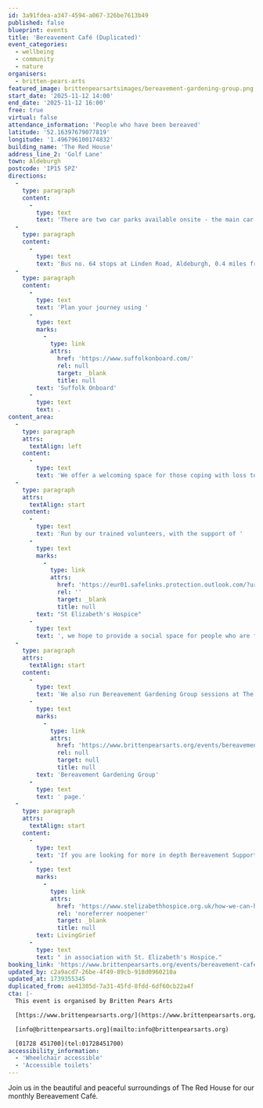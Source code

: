 ```yaml
---
id: 3a91fdea-a347-4594-a067-326be7613b49
published: false
blueprint: events
title: 'Bereavement Café (Duplicated)'
event_categories:
  - wellbeing
  - community
  - nature
organisers:
  - britten-pears-arts
featured_image: brittenpearsartsimages/bereavement-gardening-group.png
start_date: '2025-11-12 14:00'
end_date: '2025-11-12 16:00'
free: true
virtual: false
attendance_information: 'People who have been bereaved'
latitude: '52.16397679077819'
longitude: '1.496796100174832'
building_name: 'The Red House'
address_line_2: 'Golf Lane'
town: Aldeburgh
postcode: 'IP15 5PZ'
directions:
  -
    type: paragraph
    content:
      -
        type: text
        text: 'There are two car parks available onsite - the main car park is via the main circular drive and the overflow car park is the next turning on the left. There is a disabled space in car park 2.'
  -
    type: paragraph
    content:
      -
        type: text
        text: 'Bus no. 64 stops at Linden Road, Aldeburgh, 0.4 miles from The Red House, running hourly to and from Saxmundham, Wickham Market, Woodbridge and Ipswich. '
  -
    type: paragraph
    content:
      -
        type: text
        text: 'Plan your journey using '
      -
        type: text
        marks:
          -
            type: link
            attrs:
              href: 'https://www.suffolkonboard.com/'
              rel: null
              target: _blank
              title: null
        text: 'Suffolk Onboard'
      -
        type: text
        text: .
content_area:
  -
    type: paragraph
    attrs:
      textAlign: left
    content:
      -
        type: text
        text: 'We offer a welcoming space for those coping with loss to gather, meet, talk, and find comfort and support in shared experiences.'
  -
    type: paragraph
    attrs:
      textAlign: start
    content:
      -
        type: text
        text: 'Run by our trained volunteers, with the support of '
      -
        type: text
        marks:
          -
            type: link
            attrs:
              href: 'https://eur01.safelinks.protection.outlook.com/?url=https%3A%2F%2Fwww.stelizabethhospice.org.uk%2F&data=05%7C02%7Cesawyer%40brittenpearsarts.org%7Cfbac350a4d824c7a052108dc2bc87652%7C70d50667bd5d457da284c0692661f5bc%7C0%7C0%7C638433387177747254%7CUnknown%7CTWFpbGZsb3d8eyJWIjoiMC4wLjAwMDAiLCJQIjoiV2luMzIiLCJBTiI6Ik1haWwiLCJXVCI6Mn0%3D%7C0%7C%7C%7C&sdata=330tYfZoXgIsrUOqEx4%2F0hWXWazjjlO8fLH286SA6a0%3D&reserved=0'
              rel: ''
              target: _blank
              title: null
        text: "St Elizabeth's Hospice"
      -
        type: text
        text: ', we hope to provide a social space for people who are facing bereavement to talk about their experience of loss in a safe, relaxed environment.'
  -
    type: paragraph
    attrs:
      textAlign: start
    content:
      -
        type: text
        text: 'We also run Bereavement Gardening Group sessions at The Red House Garden. To find out more visit our '
      -
        type: text
        marks:
          -
            type: link
            attrs:
              href: 'https://www.brittenpearsarts.org/events/bereavement-gardening-group-at-the-red-house'
              rel: null
              target: null
              title: null
        text: 'Bereavement Gardening Group'
      -
        type: text
        text: ' page.'
  -
    type: paragraph
    attrs:
      textAlign: start
    content:
      -
        type: text
        text: 'If you are looking for more in depth Bereavement Support, please contact '
      -
        type: text
        marks:
          -
            type: link
            attrs:
              href: 'https://www.stelizabethhospice.org.uk/how-we-can-help/information-and-support/bereavement-support/'
              rel: 'noreferrer noopener'
              target: _blank
              title: null
        text: LivingGrief
      -
        type: text
        text: " in association with St. Elizabeth's Hospice."
booking_link: 'https://www.brittenpearsarts.org/events/bereavement-cafe'
updated_by: c2a9acd7-26be-4f49-89cb-918d0960210a
updated_at: 1739355345
duplicated_from: ae41305d-7a31-45fd-8fdd-6df60cb22a4f
cta: |-
  This event is organised by Britten Pears Arts

  [https://www.brittenpearsarts.org/](https://www.brittenpearsarts.org/)

  [info@brittenpearsarts.org](mailto:info@brittenpearsarts.org)

  [01728 451700](tel:01728451700)
accessibility_information:
  - 'Wheelchair accessible'
  - 'Accessible toilets'
---
```

Join us in the beautiful and peaceful surroundings of The Red House for our monthly Bereavement Café.